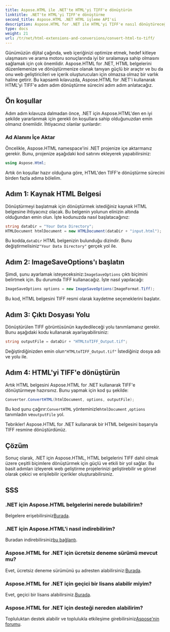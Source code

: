 ```yaml
---
title: Aspose.HTML ile .NET'te HTML'yi TIFF'e dönüştürün
linktitle: .NET'te HTML'yi TIFF'e dönüştürme
second_title: Aspose.HTML .NET HTML işleme API'si
description: Aspose.HTML for .NET ile HTML'yi TIFF'e nasıl dönüştüreceğinizi öğrenin. Etkili web içeriği optimizasyonu için adım adım kılavuzumuzu izleyin.
type: docs
weight: 21
url: /tr/net/html-extensions-and-conversions/convert-html-to-tiff/
---
```


Günümüzün dijital çağında, web içeriğinizi optimize etmek, hedef kitleye ulaşmasını ve arama motoru sonuçlarında iyi bir sıralamaya sahip olmasını sağlamak için çok önemlidir. Aspose.HTML for .NET, HTML belgelerini düzenlemenize ve dönüştürmenize olanak tanıyan güçlü bir araçtır ve bu da onu web geliştiricileri ve içerik oluşturucuları için olmazsa olmaz bir varlık haline getirir. Bu kapsamlı kılavuzda, Aspose.HTML for .NET'i kullanarak HTML'yi TIFF'e adım adım dönüştürme sürecini adım adım anlatacağız.

## Ön koşullar

Adım adım kılavuza dalmadan önce, .NET için Aspose.HTML'den en iyi şekilde yararlanmak için gerekli ön koşullara sahip olduğunuzdan emin olmanız önemlidir. İhtiyacınız olanlar şunlardır:

### Ad Alanını İçe Aktar

Öncelikle, Aspose.HTML namespace'ini .NET projenize içe aktarmanız gerekir. Bunu, projenize aşağıdaki kod satırını ekleyerek yapabilirsiniz:

```csharp
using Aspose.Html;
```

Artık ön koşullar hazır olduğuna göre, HTML'den TIFF'e dönüştürme sürecini birden fazla adıma bölelim.

## Adım 1: Kaynak HTML Belgesi

Dönüştürmeyi başlatmak için dönüştürmek istediğiniz kaynak HTML belgesine ihtiyacınız olacak. Bu belgenin yolunun elinizin altında olduğundan emin olun. İşte kodunuzda nasıl başlatacağınız:

```csharp
string dataDir = "Your Data Directory";
HTMLDocument htmlDocument = new HTMLDocument(dataDir + "input.html");
```

 Bu kodda,`dataDir` HTML belgenizin bulunduğu dizindir. Bunu değiştirmelisiniz`"Your Data Directory"` gerçek yol ile.

## Adım 2: ImageSaveOptions'ı başlatın

 Şimdi, şunu ayarlamak isteyeceksiniz:`ImageSaveOptions` çıktı biçimini belirtmek için. Bu durumda TIFF kullanacağız. İşte nasıl yapılacağı:

```csharp
ImageSaveOptions options = new ImageSaveOptions(ImageFormat.Tiff);
```

Bu kod, HTML belgesini TIFF resmi olarak kaydetme seçeneklerini başlatır.

## Adım 3: Çıktı Dosyası Yolu

Dönüştürülen TIFF görüntüsünün kaydedileceği yolu tanımlamanız gerekir. Bunu aşağıdaki kodu kullanarak ayarlayabilirsiniz:

```csharp
string outputFile = dataDir + "HTMLtoTIFF_Output.tif";
```

 Değiştirdiğinizden emin olun`"HTMLtoTIFF_Output.tif"` İstediğiniz dosya adı ve yolu ile.

## Adım 4: HTML'yi TIFF'e dönüştürün

Artık HTML belgesini Aspose.HTML for .NET kullanarak TIFF'e dönüştürmeye hazırsınız. Bunu yapmak için kod şu şekilde:

```csharp
Converter.ConvertHTML(htmlDocument, options, outputFile);
```

 Bu kod şunu çağırır:`ConvertHTML` yönteminizle`htmlDocument` ,`options` tanımladın ve`outputFile` yol.

Tebrikler! Aspose.HTML for .NET kullanarak bir HTML belgesini başarıyla TIFF resmine dönüştürdünüz.

## Çözüm

Sonuç olarak, .NET için Aspose.HTML, HTML belgelerini TIFF dahil olmak üzere çeşitli biçimlere dönüştürmek için güçlü ve etkili bir yol sağlar. Bu basit adımları izleyerek web geliştirme projelerinizi geliştirebilir ve görsel olarak çekici ve erişilebilir içerikler oluşturabilirsiniz.

## SSS

### .NET için Aspose.HTML belgelerini nerede bulabilirim?
 Belgelere erişebilirsiniz[Burada](https://reference.aspose.com/html/net/).

### .NET için Aspose.HTML'i nasıl indirebilirim?
 Buradan indirebilirsiniz[bu bağlantı](https://releases.aspose.com/html/net/).

### Aspose.HTML for .NET için ücretsiz deneme sürümü mevcut mu?
 Evet, ücretsiz deneme sürümünü şu adresten alabilirsiniz:[Burada](https://releases.aspose.com/).

### Aspose.HTML for .NET için geçici bir lisans alabilir miyim?
Evet, geçici bir lisans alabilirsiniz.[Burada](https://purchase.aspose.com/temporary-license/).

### Aspose.HTML for .NET için desteği nereden alabilirim?
 Topluluktan destek alabilir ve toplulukla etkileşime girebilirsiniz[Aspose'nin forumu](https://forum.aspose.com/).